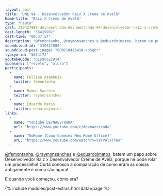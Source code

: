 ```yaml
---
layout: post
title: "DNE 94 - Desenvolvedor Raiz X Creme de Avelã"
home-title: "Raiz X Creme de Avelã"
type: "Pauta"
cast: 310427888-devnaestrada-devnaestrada-94-desenvolvedor-raiz-x-creme-de-avela.mp3
cast-length: "36419902"
cast-time: "00:37:54"
description: "@femontanha, @raymonsanches e @eduardojmatos, batem um papo sobre Desenvolvedor Raiz x Desenvolvedor Creme de Avelã, porque né pode rolar um processinho! Curta conosco a comparação de como eram as coisas antigamente e como são agora!"
soundcloud-id: "310427888"
soundcloud-post-image: "000210485410-xo5gbr"
lybsyn-id: "5634172"
youtubeCode: "D1sa0oZv9j4"
sponsors: ["revelo", "alura"]
participants:
  -
    name: Fellipe Azambuja
    twitter: femontanha
  -
    name: Ramon Sanches
    twitter: raymonsanches
  -
    name: Eduardo Matos
    twitter: eduardojmatos
links:
  -
    name: "Youtube DEVNAESTRADA"
    url: "https://www.youtube.com/c/devnaestrada"
  -
    name: "GoHome (Como Comecei Meu Home Office)"
    urL: "https://www.youtube.com/watch?v=VzTPAlYThao"
---
```


[@femontanha](https://twitter.com/femontanha), [@raymonsanches](https://twitter.com/raymonsanches) e [@eduardojmatos](https://twitter.com/eduardojmatos), batem um papo sobre Desenvolvedor Raiz x Desenvolvedor Creme de Avelã, porque né pode rolar um processinho! Curta conosco a comparação de como eram as coisas antigamente e como são agora!

E quando você começou, como era?

{% include modules/post-extras.html data=page %}
